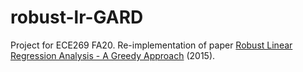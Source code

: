 # robust-lr-GARD
Project for ECE269 FA20.
Re-implementation of paper [Robust Linear Regression Analysis - A Greedy Approach](https://ieeexplore.ieee.org/abstract/document/7103370) (2015).
